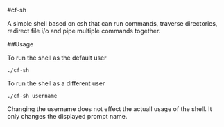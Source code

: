 #cf-sh

A simple shell based on csh that can run commands, traverse directories, redirect file i/o and pipe multiple commands together.

##Usage

To run the shell as the default user
```
./cf-sh
```
To run the shell as a different user
```
./cf-sh username
```
Changing the username does not effect the actuall usage of the shell. It only changes the displayed prompt name.
